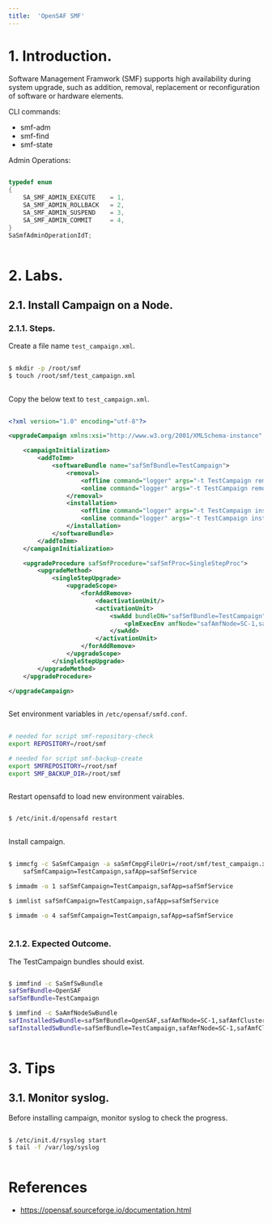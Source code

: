 ```yaml
---
title:  'OpenSAF SMF'
---
```



# 1. Introduction.
Software Management Framwork (SMF) supports high availability during system upgrade, such as addition, removal, replacement or reconfiguration of software or hardware elements.

CLI commands:

- smf-adm
- smf-find
- smf-state

Admin Operations:
```c++
  
typedef enum
{
    SA_SMF_ADMIN_EXECUTE    = 1,
    SA_SMF_ADMIN_ROLLBACK   = 2,
    SA_SMF_ADMIN_SUSPEND    = 3,
    SA_SMF_ADMIN_COMMIT     = 4,
}
SaSmfAdminOperationIdT;
  
```

# 2. Labs.
## 2.1. Install Campaign on a Node.
### 2.1.1. Steps.
Create a file name `test_campaign.xml`.
```sh
  
$ mkdir -p /root/smf
$ touch /root/smf/test_campaign.xml
  
```

Copy the below text to `test_campaign.xml`.
```xml
  
<?xml version="1.0" encoding="utf-8"?>

<upgradeCampaign xmlns:xsi="http://www.w3.org/2001/XMLSchema-instance" safSmfCampaign="safSmfCampaign=install_bundles">

    <campaignInitialization>
        <addToImm>
            <softwareBundle name="safSmfBundle=TestCampaign">
                <removal>
                    <offline command="logger" args="-t TestCampaign removal offline" saSmfBundleRemoveOfflineScope="0"/>
                    <online command="logger" args="-t TestCampaign removal online"/>
                </removal>
                <installation>
                    <offline command="logger" args="-t TestCampaign installation offline" saSmfBundleInstallOfflineScope="0"/>
                    <online command="logger" args="-t TestCampaign installation online"/>
                </installation>
            </softwareBundle>
        </addToImm>
    </campaignInitialization>

    <upgradeProcedure safSmfProcedure="safSmfProc=SingleStepProc">
        <upgradeMethod>
            <singleStepUpgrade>
                <upgradeScope>
                    <forAddRemove>
                        <deactivationUnit/>
                        <activationUnit>
                            <swAdd bundleDN="safSmfBundle=TestCampaign" pathnamePrefix="/root/smf/test_campaign">
                                <plmExecEnv amfNode="safAmfNode=SC-1,safAmfCluster=myAmfCluster"/>
                            </swAdd>
                        </activationUnit>
                    </forAddRemove>
                </upgradeScope>
            </singleStepUpgrade>
        </upgradeMethod>
    </upgradeProcedure>

</upgradeCampaign>
  
```

Set environment variables in `/etc/opensaf/smfd.conf`.
```sh
  
# needed for script smf-repository-check
export REPOSITORY=/root/smf

# needed for script smf-backup-create
export SMFREPOSITORY=/root/smf
export SMF_BACKUP_DIR=/root/smf
  
```

Restart opensafd to load new environment vairables.
```sh

$ /etc/init.d/opensafd restart
  
```

Install campaign.
```sh
  
$ immcfg -c SaSmfCampaign -a saSmfCmpgFileUri=/root/smf/test_campaign.xml \
    safSmfCampaign=TestCampaign,safApp=safSmfService

$ immadm -o 1 safSmfCampaign=TestCampaign,safApp=safSmfService

$ immlist safSmfCampaign=TestCampaign,safApp=safSmfService

$ immadm -o 4 safSmfCampaign=TestCampaign,safApp=safSmfService
  
```


### 2.1.2. Expected Outcome.
The TestCampaign bundles should exist.
```sh

$ immfind -c SaSmfSwBundle
safSmfBundle=OpenSAF
safSmfBundle=TestCampaign

$ immfind -c SaAmfNodeSwBundle
safInstalledSwBundle=safSmfBundle=OpenSAF,safAmfNode=SC-1,safAmfCluster=myAmfCluster
safInstalledSwBundle=safSmfBundle=TestCampaign,safAmfNode=SC-1,safAmfCluster=myAmfCluster
  
```


# 3. Tips
## 3.1. Monitor syslog.
Before installing campaign, monitor syslog to check the progress.
```sh
  
$ /etc/init.d/rsyslog start
$ tail -f /var/log/syslog
  
```

# References
- https://opensaf.sourceforge.io/documentation.html